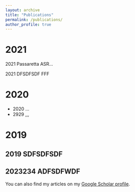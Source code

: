 ```yaml
---
layout: archive
title: "Publications"
permalink: /publications/
author_profile: true
---
```


# 2021

 2021 Passaretta ASR... 
 
 2021 DFSDFSDF FFF

# 2020

- 2020 ...
-  2929 ,,,

# 2019

## 2019 SDFSDFSDF
## 2023234 ADFSDFWDF

You can also find my articles on my [Google Scholar profile](https://scholar.google.com/citations?user=ehRMwhQAAAAJ&hl=es&oi=ao).

